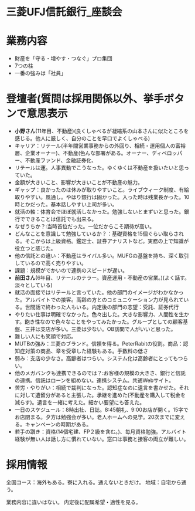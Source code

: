 # **三菱UFJ信託銀行_座談会**<!-- omit in toc -->

# **業務内容**
- 財産を「守る・増やす・つなぐ」プロ集団
- 7つの柱
- 一番の強みは「社員」
# **登壇者(質問は採用関係以外、挙手ボタンで意思表示**
- **小野さん**(11年目、不動産)(良くしゃべるが凝縮系の山本さんに似たところを感じる。他人に厳しく、自分のことを早口でよくしゃべる)
- キャリア：リテール(半年間営業事務からの外回り、相続・運用個人の富裕層、企業オーナー)、不動産(色んな部署がある。オーナー、ディベロッパー、不動産ファンド、金融証券化、
- リテールは運。人事異動でこうなった。ゆくゆくは不動産を扱いたいと思っていた。
- 金額が大きいこと、影響が大きいことが不動産の魅力。
- ギャップ：良かったのは休みが取りやすいこと。ライブウィーク制度、有給取りやすい。風通し。やはり銀行は固かった。入った時は残業長かった。10時とかだった。基本話しやすい上司が多い。
- 就活の軸：体育会でほぼ就活しなかった。勉強しないとまずいと思った。銀行でできることは信託でも出来る。
- なぜうちか？:当時首位だった。一位だからこそ期待が高い。
- どんなことを意識して勉強しているか？：基礎資格を15個ぐらい取らされる。そこからは上級資格。鑑定士、証券アナリストなど。実務の上で知識が役立つと感じた。
- 他の信託との違い：不動産はライバル多い。MUFGの基盤を持ち、深く取引しているので高く売りやすい。
- 課題：規模がでかいので連携のスピードが遅い。
- **前田さん**(6年目、リテールのテラー。資産運用・不動産の営業。)(よく話す。淡々としている)
- 就活の面接ではリテールと言っていた。他の部門のイメージがわかなかった。アルバイトでの接客。高齢の方とのコミュニケーション力が見られている。世間話で終わった人もいる。内定後の部門の志望：受託、証券代行
- やりたい仕事は明確でなかった。色々出した。大きな影響力、人間性を生かす。飽き性なので色々なことをやってみたかった。グループとしての顧客基盤、三井は支店が多い。三菱は少ない。OB訪問で人がいいと思った。
- 難しい人にも笑顔で対応。
- MUTBの強み：三菱のブランド。信頼を得る。PeterRabitの役割。商品：認知症対策の商品、章を受章した経験もある。手数料の低さ
- 弱み：支店の少なさ。高齢者はつらい。システム化は高齢者にとってもつらい。
- 他のメガバンクも連携できるのでは？:お客様の規模の大きさ、銀行と信託の連携。信託はローンを組めない。連携システム。共通Webサイト。
- 苦労・やりがい：相続で裁判になった。認知症なのに遺言を書かせた。それに対して遺留分があると主張した。承継を進めた(不動産を購入して税金を減らす)。遺言を一緒に考えた。細かい要望にも答えた。
- 一日のスケジュール：8時出社、日誌。8:45朝礼、9:00お店が開く。15字でお店閉まる。夕方は勉強会が多い。老人ホームへの見学。20次までに変える。キャンペーンの時期がある。
- 若手の躓き：資格(14個宅建、FP２級を含む。)、毎月資格勉強。アルバイト経験が無い人は話し方に慣れていない。窓口は事務と接客の両立が難しい。

# **採用情報**
全国コース：海外もある。寮に入れる。通えないときだけ。
地域：自宅から通う。

業務内容に違いはない。
内定後に配属希望・適性を見る。